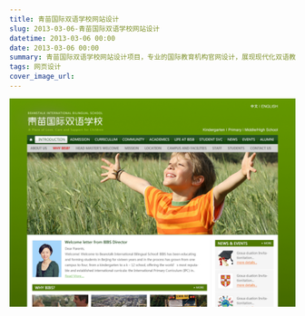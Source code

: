 ```yaml
---
title: 青苗国际双语学校网站设计
slug: 2013-03-06-青苗国际双语学校网站设计
datetime: 2013-03-06 00:00
date: 2013-03-06 00:00
summary: 青苗国际双语学校网站设计项目，专业的国际教育机构官网设计，展现现代化双语教育的品牌形象。
tags: 网页设计
cover_image_url: 
---
```

![66819-atnk17j26sc.png](../assets/2020/10/174171405.png)